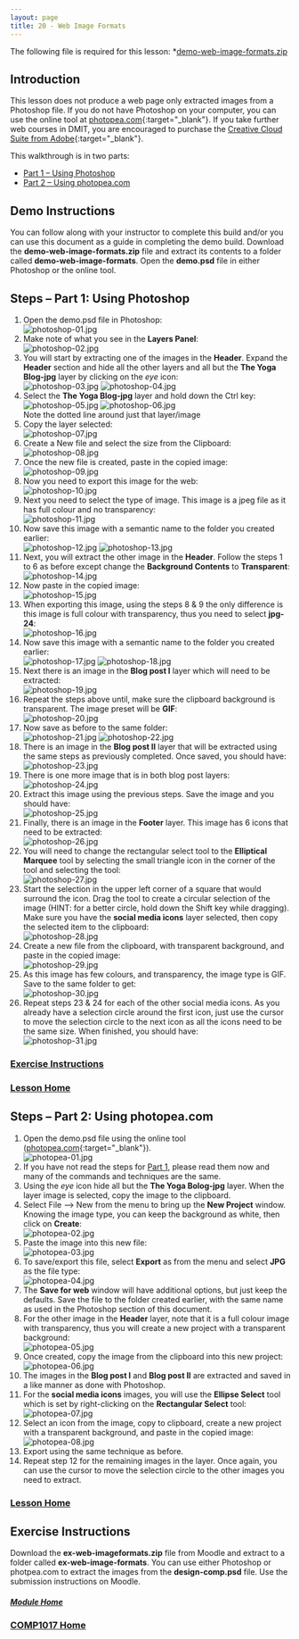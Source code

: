 ```yaml
---
layout: page
title: 20 - Web Image Formats
---
```

The following file is required for this lesson:
*[demo-web-image-formats.zip](files/demo-web-image-formats.zip)

## <a id="intro">Introduction</a>
This lesson does not produce a web page only extracted images from a Photoshop file. If you do not have Photoshop on your computer, you can use the online tool at [photopea.com](https://www.photopea.com/){:target="_blank"}. If you take further web courses in DMIT, you are encouraged to purchase the [Creative Cloud Suite from Adobe](https://www.adobe.com/ca/creativecloud/buy/students.html?promoid=P79NQTWV&mv=other){:target="_blank"}.

This walkthrough is in two parts:
* [Part 1 – Using Photoshop](#part1)
* [Part 2 – Using photopea.com](#part2)

## Demo Instructions
You can follow along with your instructor to complete this build and/or you can use this document as a guide in completing the demo build. Download the **demo-web-image-formats.zip** file and extract its contents to a folder called **demo-web-image-formats**. Open the **demo.psd** file in either Photoshop or the online tool.

## Steps – <a id="part1">Part 1: Using Photoshop</a>
1.	Open the demo.psd file in Photoshop:<br>
![photoshop-01.jpg](files/jpg-photoshop/photoshop-01.jpg)
2.	Make note of what you see in the **Layers Panel**:<br>
![photoshop-02.jpg](files/jpg-photoshop/photoshop-02.jpg)
3.	You will start by extracting one of the images in the **Header**. Expand the **Header** section and hide all the other layers and all but the **The Yoga Blog-jpg** layer by clicking on the _eye_ icon:<br>
![photoshop-03.jpg](files/jpg-photoshop/photoshop-03.jpg)&nbsp;![photoshop-04.jpg](files/jpg-photoshop/photoshop-04.jpg)
4.	Select the **The Yoga Blog-jpg** layer and hold down the Ctrl key:<br>
![photoshop-05.jpg](files/jpg-photoshop/photoshop-05.jpg)&nbsp;![photoshop-06.jpg](files/jpg-photoshop/photoshop-06.jpg)<br>Note the dotted line around just that layer/image
5.	Copy the layer selected:<br>
![photoshop-07.jpg](files/jpg-photoshop/photoshop-07.jpg)
6.	Create a New file and select the size from the Clipboard:<br>
![photoshop-08.jpg](files/jpg-photoshop/photoshop-08.jpg)
7.	Once the new file is created, paste in the copied image:<br>
![photoshop-09.jpg](files/jpg-photoshop/photoshop-09.jpg)
8.	Now you need to export this image for the web:<br>
![photoshop-10.jpg](files/jpg-photoshop/photoshop-10.jpg)
9.	Next you need to select the type of image. This image is a jpeg file as it has full colour and no transparency:<br>
![photoshop-11.jpg](files/jpg-photoshop/photoshop-11.jpg)
10.	Now save this image with a semantic name to the folder you created earlier:<br>
![photoshop-12.jpg](files/jpg-photoshop/photoshop-12.jpg)&nbsp;![photoshop-13.jpg](files/jpg-photoshop/photoshop-13.jpg)
11.	Next, you will extract the other image in the **Header**. Follow the steps 1 to 6 as before except change the **Background Contents** to **Transparent**:<br>
![photoshop-14.jpg](files/jpg-photoshop/photoshop-14.jpg)
12.	Now paste in the copied image:<br>
![photoshop-15.jpg](files/jpg-photoshop/photoshop-15.jpg)
13.	When exporting this image, using the steps 8 &amp; 9 the only difference is this image is full colour with transparency, thus you need to select **jpg-24**:<br>
![photoshop-16.jpg](files/jpg-photoshop/photoshop-16.jpg)
14.	Now save this image with a semantic name to the folder you created earlier:<br>
![photoshop-17.jpg](files/jpg-photoshop/photoshop-17.jpg)&nbsp;![photoshop-18.jpg](files/jpg-photoshop/photoshop-18.jpg)
15.	Next there is an image in the **Blog post I** layer which will need to be extracted:<br>
![photoshop-19.jpg](files/jpg-photoshop/photoshop-19.jpg)
16.	Repeat the steps above until, make sure the clipboard background is transparent. The image preset will be **GIF**:<br>
![photoshop-20.jpg](files/jpg-photoshop/photoshop-20.jpg)
17.	Now save as before to the same folder:<br>
![photoshop-21.jpg](files/jpg-photoshop/photoshop-21.jpg)&nbsp;![photoshop-22.jpg](files/jpg-photoshop/photoshop-22.jpg)
18.	There is an image in the **Blog post II** layer that will be extracted using the same steps as previously completed. Once saved, you should have:<br>
![photoshop-23.jpg](files/jpg-photoshop/photoshop-23.jpg)
19.	There is one more image that is in both blog post layers:<br>
![photoshop-24.jpg](files/jpg-photoshop/photoshop-24.jpg)
20.	Extract this image using the previous steps. Save the image and you should have:<br>
![photoshop-25.jpg](files/jpg-photoshop/photoshop-25.jpg)
21.	Finally, there is an image in the **Footer** layer. This image has 6 icons that need to be extracted:<br>
![photoshop-26.jpg](files/jpg-photoshop/photoshop-26.jpg)
22.	You will need to change the rectangular select tool to the **Elliptical Marquee** tool by selecting the small triangle icon in the corner of the tool and selecting the tool:<br>
![photoshop-27.jpg](files/jpg-photoshop/photoshop-27.jpg)
23.	Start the selection in the upper left corner of a square that would surround the icon. Drag the tool to create a circular selection of the image (HINT: for a better circle, hold down the Shift key while dragging). Make sure you have the **social media icons** layer selected, then copy the selected item to the clipboard:<br>
![photoshop-28.jpg](files/jpg-photoshop/photoshop-28.jpg)
24.	Create a new file from the clipboard, with transparent background, and paste in the copied image:<br>
![photoshop-29.jpg](files/jpg-photoshop/photoshop-29.jpg)
25.	As this image has few colours, and transparency, the image type is GIF. Save to the same folder to get:<br>
![photoshop-30.jpg](files/jpg-photoshop/photoshop-30.jpg)
26.	Repeat steps 23 &amp; 24 for each of the other social media icons. As you already have a selection circle around the first icon, just use the cursor to move the selection circle to the next icon as all the icons need to be the same size. When finished, you should have:<br>
![photoshop-31.jpg](files/jpg-photoshop/photoshop-31.jpg)

### [Exercise Instructions](#exercise)

### [Lesson Home](#intro)

## Steps – <a id="part2">Part 2: Using photopea.com</a>
1.	Open the demo.psd file using the online tool ([photopea.com](https://www.photopea.com/){:target="_blank"}).<br>
![photopea-01.jpg](files/jpg-photopea/photopea-01.jpg)
2.	If you have not read the steps for [Part 1](#part1), please read them now and many of the commands and techniques are the same.
3.	Using the _eye_ icon hide all but the **The Yoga Bolog-jpg** layer. When the layer image is selected, copy the image to the clipboard.
4.	Select File --> New from the menu to bring up the **New Project** window. Knowing the image type, you can keep the background as white, then click on **Create**:<br>
![photopea-02.jpg](files/jpg-photopea/photopea-02.jpg)
5.	Paste the image into this new file:<br>
![photopea-03.jpg](files/jpg-photopea/photopea-03.jpg)
6.	To save/export this file, select **Export** as from the menu and select **JPG** as the file type:<br>
![photopea-04.jpg](files/jpg-photopea/photopea-04.jpg)
7.	The **Save for web** window will have additional options, but just keep the defaults. Save the file to the folder created earlier, with the same name as used in the Photoshop section of this document.
8.	For the other image in the **Header** layer, note that it is a full colour image with transparency, thus you will create a new project with a transparent background:<br>
![photopea-05.jpg](files/jpg-photopea/photopea-05.jpg)
9.	Once created, copy the image from the clipboard into this new project:<br>
![photopea-06.jpg](files/jpg-photopea/photopea-06.jpg)
10.	The images in the **Blog post I** and **Blog post II** are extracted and saved in a like manner as done with Photoshop.
11.	For the **social media icons** images, you will use the **Ellipse Select** tool which is set by right-clicking on the **Rectangular Select** tool:<br>
![photopea-07.jpg](files/jpg-photopea/photopea-07.jpg)
12.	Select an icon from the image, copy to clipboard, create a new project with a transparent background, and paste in the copied image:<br>
![photopea-08.jpg](files/jpg-photopea/photopea-08.jpg)
13.	Export using the same technique as before.
14.	Repeat step 12 for the remaining images in the layer. Once again, you can use the cursor to move the selection circle to the other images you need to extract.

### [Lesson Home](#intro)

## <a id="exercise">Exercise Instructions</a>
Download the **ex-web-imageformats.zip** file from Moodle and extract to a folder called **ex-web-image-formats**. You can use either Photoshop or photpea.com to extract the images from the **design-comp.psd** file. Use the submission instructions on Moodle.

##### [Module Home](../)
### [COMP1017 Home](../../)
